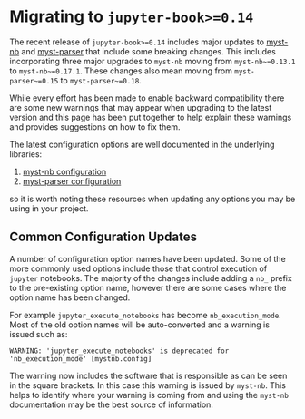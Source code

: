 # Migrating to `jupyter-book>=0.14`

The recent release of `jupyter-book>=0.14` includes major updates to [myst-nb](https://myst-nb.readthedocs.io/en/latest/)
and [myst-parser](https://myst-parser.readthedocs.io/en/latest/) that include some breaking changes. This includes incorporating
three major upgrades to `myst-nb` moving from `myst-nb~=0.13.1` to `myst-nb~=0.17.1`. These changes also mean moving from
`myst-parser~=0.15` to `myst-parser~=0.18`. 

While every effort has been
made to enable backward compatibility there are some new warnings that may appear when upgrading to the latest version and 
this page has been put together to help explain these warnings and provides suggestions on how to fix them.  

The latest configuration options are well documented in the underlying libraries:

1. [myst-nb configuration](https://myst-nb.readthedocs.io/en/latest/configuration.html)
2. [myst-parser configuration](https://myst-parser.readthedocs.io/en/latest/configuration.html)

so it is worth noting these resources when updating any options you may be using in your project.

## Common Configuration Updates

A number of configuration option names have been updated. Some of the more commonly used options
include those that control execution of `jupyter` notebooks. The majority of the changes include
adding a `nb_` prefix to the pre-existing option name, however there are some cases where the
option name has been changed. 

For example `jupyter_execute_notebooks` has become `nb_execution_mode`. Most of the old option
names will be auto-converted and a warning is issued such as:

```
WARNING: 'jupyter_execute_notebooks' is deprecated for 'nb_execution_mode' [mystnb.config]
```

The warning now includes the software that is responsible as can be seen in the square brackets.
In this case this warning is issued by `myst-nb`. This helps to identify where your warning
is coming from and using the `myst-nb` documentation may be the best source of information.

